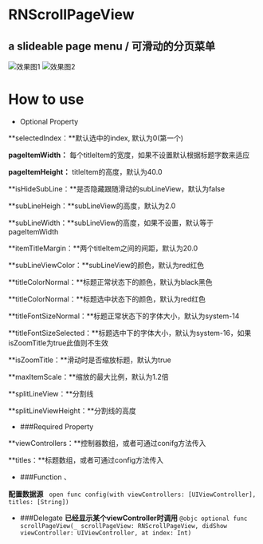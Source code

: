 # RNScrollPageView
## a slideable page menu / 可滑动的分页菜单

![效果图1](https://github.com/rainedAllNight/RNScrollPageView/blob/master/RNImageViewPlayerCustom1.gif) ![效果图2](https://github.com/rainedAllNight/RNScrollPageView/blob/master/RNImageViewPlayerCustom2.gif)

# How to use

* Optional Property

**selectedIndex：**默认选中的index, 默认为0(第一个)

**pageItemWidth：** 每个titleItem的宽度，如果不设置默认根据标题字数来适应

**pageItemHeight：** titleItem的高度，默认为40.0

**isHideSubLine：**是否隐藏跟随滑动的subLineView，默认为false

**subLineHeigh：**subLineView的高度，默认为2.0

**subLineWidth：**subLineView的高度，如果不设置，默认等于pageItemWidth

**itemTitleMargin：**两个titleItem之间的间距，默认为20.0

**subLineViewColor：**subLineView的颜色，默认为red红色

**titleColorNormal：**标题正常状态下的颜色，默认为black黑色

**titleColorNormal：**标题选中状态下的颜色，默认为red红色

**titleFontSizeNormal：**标题正常状态下的字体大小，默认为system-14

**titleFontSizeSelected：**标题选中下的字体大小，默认为system-16，如果isZoomTitle为true此值则不生效

**isZoomTitle：**滑动时是否缩放标题，默认为true

**maxItemScale：**缩放的最大比例，默认为1.2倍

**splitLineView：**分割线

**splitLineViewHeight：**分割线的高度

* ###Required Property

**viewControllers：**控制器数组，或者可通过conifg方法传入

**titles：**标题数组，或者可通过config方法传入

* ###Function 、

**配置数据源**
    ` open func config(with viewControllers: [UIViewController], titles: [String]) `

* ###Delegate
**已经显示某个viewController时调用**
    ` @objc optional func scrollPageView(_ scrollPageView: RNScrollPageView, didShow viewController: UIViewController, at index: Int) `



